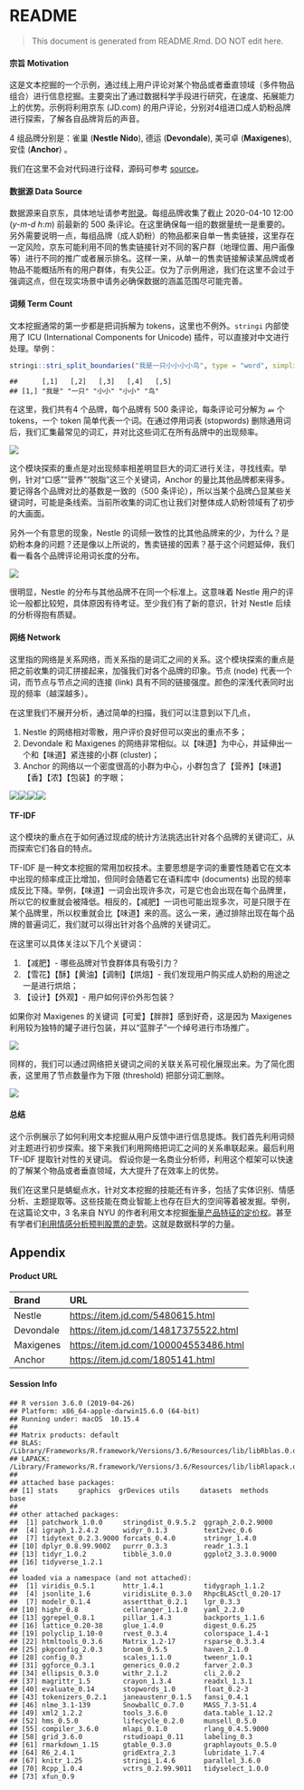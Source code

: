 README
================

> This document is generated from README.Rmd. DO NOT edit
here.

#### 宗旨 Motivation

这是文本挖掘的一个示例，通过线上用户评论对某个物品或者垂直领域（多件物品组合）进行信息挖掘。主要突出了通过数据科学手段进行研究，在速度、拓展能力上的优势。示例将利用京东
(JD.com) 的用户评论，分别对4组进口成人奶粉品牌进行探索，了解各自品牌背后的声音。

4 组品牌分别是：雀巢 (**Nestle Nido**), 德运 (**Devondale**), 美可卓 (**Maxigenes**),
安佳 (**Anchor**) 。

我们在这里不会对代码进行诠释，源码可参考 [source](README.Rmd)。

#### 数据源 Data Source

数据源来自京东，具体地址请参考[附录](#product-url)。每组品牌收集了截止 2020-04-10 12:00 (*y-m-d
h:m*) 前最新的 500
条评论。在这里确保每一组的数据量统一是重要的。另外需要说明一点，每组品牌（成人奶粉）的物品都来自单一售卖链接，这里存在一定风险，京东可能利用不同的售卖链接针对不同的客户群（地理位置、用户画像等）进行不同的推广或者展示排名。这样一来，从单一的售卖链接解读某品牌或者物品不能概括所有的用户群体，有失公正。仅为了示例用途，我们在这里不会过于强调这点，但在现实场景中请务必确保数据的涵盖范围尽可能完善。

#### 词频 Term Count

文本挖掘通常的第一步都是把词拆解为 tokens，这里也不例外。`stringi` 内部使用了 ICU (International
Components for Unicode)
插件，可以直接对中文进行处理。举例：

``` r
stringi::stri_split_boundaries("我是一只小小小小鸟", type = "word", simplify = TRUE)
```

    ##      [,1]   [,2]   [,3]   [,4]   [,5]
    ## [1,] "我是" "一只" "小小" "小小" "鸟"

在这里，我们共有4 个品牌，每个品牌有 500 条评论，每条评论可分解为 𝓂 个 tokens，一个 token 简单代表一个词。在通过停用词表
(stopwords) 删除通用词后，我们汇集最常见的词汇，并对比这些词汇在所有品牌中的出现频率。

![](README_files/figure-gfm/unnamed-chunk-3-1.png)<!-- -->

这个模块探索的重点是对出现频率相差明显巨大的词汇进行关注，寻找线索。举例，针对“口感”“营养”“脱脂”这三个关键词，Anchor
的量比其他品牌都来得多。要记得各个品牌对比的基数是一致的（500
条评论），所以当某个品牌凸显某些关键词时，可能是条线索。当前所收集的词汇也让我们对整体成人奶粉领域有了初步的大画面。

另外一个有意思的现象，Nestle
的词频一致性的比其他品牌来的少，为什么？是奶粉本身的问题？还是像以上所说的，售卖链接的因素？基于这个问题延伸，我们看一看各个品牌评论用词长度的分布。

![](README_files/figure-gfm/unnamed-chunk-4-1.png)<!-- -->

很明显，Nestle 的分布与其他品牌不在同一个标准上。这意味着 Nestle
用户的评论一般都比较短，具体原因有待考证。至少我们有了新的意识，针对
Nestle 后续的分析得抱有质疑。

#### 网络 Network

这里指的网络是关系网络，而关系指的是词汇之间的关系。这个模块探索的重点是把之前收集的词汇拼接起来，加强我们对各个品牌的印象。节点 (node)
代表一个词，而节点与节点之间的连接 (link) 具有不同的链接强度。颜色的深浅代表同时出现的频率（越深越多）。

在这里我们不展开分析，通过简单的扫描，我们可以注意到以下几点，

1.  Nestle 的网络相对零散，用户评价良好但可以突出的重点不多；
2.  Devondale 和 Maxigenes 的网络非常相似。以【味道】为中心，并延伸出一个和【味道】紧连接的小群 (cluster)；
3.  Anchor
的网络以一个密度很高的小群为中心，小群包含了【营养】【味道】【香】【浓】【包装】的字眼；

![](README_files/figure-gfm/unnamed-chunk-5-1.png)<!-- -->![](README_files/figure-gfm/unnamed-chunk-5-2.png)<!-- -->![](README_files/figure-gfm/unnamed-chunk-5-3.png)<!-- -->![](README_files/figure-gfm/unnamed-chunk-5-4.png)<!-- -->

#### TF-IDF

这个模块的重点在于如何通过现成的统计方法挑选出针对各个品牌的关键词汇，从而探索它们各自的特点。

TF-IDF 是一种文本挖掘的常用加权技术。主要思想是字词的重要性随着它在文本中出现的频率成正比增加，但同时会随着它在语料库中
(documents)
出现的频率成反比下降。举例，【味道】一词会出现许多次，可是它也会出现在每个品牌里，所以它的权重就会被降低。相反的，【减肥】一词也可能出现多次，可是只限于在某个品牌里，所以权重就会比【味道】来的高。这么一来，通过排除出现在每个品牌的普遍词汇，我们就可以得出针对各个品牌的关键词汇。

在这里可以具体关注以下几个关键词：

1.  【减肥】- 哪些品牌对节食群体具有吸引力？
2.  【雪花】【酥】【黄油】【调制】【烘焙】- 我们发现用户购买成人奶粉的用途之一是进行烘焙；
3.  【设计】【外观】- 用户如何评价外形包装？

如果你对 Maxigenes 的关键词【可爱】【胖胖】感到好奇，这是因为 Maxigenes
利用较为独特的罐子进行包装，并以“蓝胖子”一个绰号进行市场推广。

![](README_files/figure-gfm/unnamed-chunk-6-1.png)<!-- -->

同样的，我们可以通过网络把关键词之间的关联关系可视化展现出来。为了简化图表，这里用了节点数量作为下限 (threshold) 把部分词汇删除。

![](README_files/figure-gfm/unnamed-chunk-7-1.png)<!-- -->

#### 总结

这个示例展示了如何利用文本挖掘从用户反馈中进行信息提炼。我们首先利用词频对主题进行初步探索。接下来我们利用网络把词汇之间的关系串联起来。最后利用
TF-IDF 提取针对性的关键词。
假设你是一名商业分析师，利用这个框架可以快速的了解某个物品或者垂直领域，大大提升了在效率上的优势。

我们在这里只是蜻蜓点水，针对文本挖掘的技能还有许多，包括了实体识别、情感分析、主题提取等。这些技能在商业智能上也存在巨大的空间等着被发掘。举例，在这篇论文中，3
名来自 NYU
的作者利用文本挖掘[衡量产品特征的定价权](https://papers.ssrn.com/sol3/papers.cfm?abstract_id=1024903)。甚至有学者们[利用情感分析预判股票的走势](https://papers.ssrn.com/sol3/papers.cfm?abstract_id=3489226)。这就是数据科学的力量。

## Appendix

#### <a name="product-url"></a>Product URL

| Brand     | URL                                     |
| :-------- | :-------------------------------------- |
| Nestle    | <https://item.jd.com/5480615.html>      |
| Devondale | <https://item.jd.com/14817375522.html>  |
| Maxigenes | <https://item.jd.com/100004553486.html> |
| Anchor    | <https://item.jd.com/1805141.html>      |

#### Session Info

    ## R version 3.6.0 (2019-04-26)
    ## Platform: x86_64-apple-darwin15.6.0 (64-bit)
    ## Running under: macOS  10.15.4
    ## 
    ## Matrix products: default
    ## BLAS:   /Library/Frameworks/R.framework/Versions/3.6/Resources/lib/libRblas.0.dylib
    ## LAPACK: /Library/Frameworks/R.framework/Versions/3.6/Resources/lib/libRlapack.dylib
    ## 
    ## attached base packages:
    ## [1] stats     graphics  grDevices utils     datasets  methods   base     
    ## 
    ## other attached packages:
    ##  [1] patchwork_1.0.0     stringdist_0.9.5.2  ggraph_2.0.2.9000  
    ##  [4] igraph_1.2.4.2      widyr_0.1.3         text2vec_0.6       
    ##  [7] tidytext_0.2.3.9000 forcats_0.4.0       stringr_1.4.0      
    ## [10] dplyr_0.8.99.9002   purrr_0.3.3         readr_1.3.1        
    ## [13] tidyr_1.0.2         tibble_3.0.0        ggplot2_3.3.0.9000 
    ## [16] tidyverse_1.2.1    
    ## 
    ## loaded via a namespace (and not attached):
    ##  [1] viridis_0.5.1       httr_1.4.1          tidygraph_1.1.2    
    ##  [4] jsonlite_1.6        viridisLite_0.3.0   RhpcBLASctl_0.20-17
    ##  [7] modelr_0.1.4        assertthat_0.2.1    lgr_0.3.3          
    ## [10] highr_0.8           cellranger_1.1.0    yaml_2.2.0         
    ## [13] ggrepel_0.8.1       pillar_1.4.3        backports_1.1.6    
    ## [16] lattice_0.20-38     glue_1.4.0          digest_0.6.25      
    ## [19] polyclip_1.10-0     rvest_0.3.4         colorspace_1.4-1   
    ## [22] htmltools_0.3.6     Matrix_1.2-17       rsparse_0.3.3.4    
    ## [25] pkgconfig_2.0.3     broom_0.5.5         haven_2.1.0        
    ## [28] config_0.3          scales_1.1.0        tweenr_1.0.1       
    ## [31] ggforce_0.3.1       generics_0.0.2      farver_2.0.3       
    ## [34] ellipsis_0.3.0      withr_2.1.2         cli_2.0.2          
    ## [37] magrittr_1.5        crayon_1.3.4        readxl_1.3.1       
    ## [40] evaluate_0.14       stopwords_1.0       float_0.2-3        
    ## [43] tokenizers_0.2.1    janeaustenr_0.1.5   fansi_0.4.1        
    ## [46] nlme_3.1-139        SnowballC_0.7.0     MASS_7.3-51.4      
    ## [49] xml2_1.2.2          tools_3.6.0         data.table_1.12.2  
    ## [52] hms_0.5.0           lifecycle_0.2.0     munsell_0.5.0      
    ## [55] compiler_3.6.0      mlapi_0.1.0         rlang_0.4.5.9000   
    ## [58] grid_3.6.0          rstudioapi_0.11     labeling_0.3       
    ## [61] rmarkdown_1.15      gtable_0.3.0        graphlayouts_0.5.0 
    ## [64] R6_2.4.1            gridExtra_2.3       lubridate_1.7.4    
    ## [67] knitr_1.25          stringi_1.4.6       parallel_3.6.0     
    ## [70] Rcpp_1.0.4          vctrs_0.2.99.9011   tidyselect_1.0.0   
    ## [73] xfun_0.9
